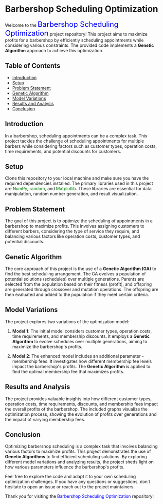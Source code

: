 # Barbershop Scheduling Optimization

Welcome to the <span style="font-size:24px; color:blue;">Barbershop Scheduling Optimization</span> project repository! This project aims to maximize profits for a barbershop by efficiently scheduling appointments while considering various constraints. The provided code implements a <strong>Genetic Algorithm</strong> approach to achieve this optimization.

## Table of Contents

- [Introduction](#introduction)
- [Setup](#setup)
- [Problem Statement](#problem-statement)
- [Genetic Algorithm](#genetic-algorithm)
- [Model Variations](#model-variations)
- [Results and Analysis](#results-and-analysis)
- [Conclusion](#conclusion)

## Introduction

In a barbershop, scheduling appointments can be a complex task. This project tackles the challenge of scheduling appointments for multiple barbers while considering factors such as customer types, operation costs, time requirements, and potential discounts for customers.

## Setup

Clone this repository to your local machine and make sure you have the required dependencies installed. The primary libraries used in this project are <span style="color:green;">NumPy</span>, <span style="color:green;">random</span>, and <span style="color:green;">Matplotlib</span>. These libraries are essential for data manipulation, random number generation, and result visualization.

## Problem Statement

The goal of this project is to optimize the scheduling of appointments in a barbershop to maximize profits. This involves assigning customers to different barbers, considering the type of service they require, and balancing various factors like operation costs, customer types, and potential discounts.

## Genetic Algorithm

The core approach of this project is the use of a <strong>Genetic Algorithm (GA)</strong> to find the best scheduling arrangement. The GA evolves a population of potential solutions (schedules) over multiple generations. Parents are selected from the population based on their fitness (profit), and offspring are generated through crossover and mutation operations. The offspring are then evaluated and added to the population if they meet certain criteria.

## Model Variations

The project explores two variations of the optimization model:

1. **Model 1**: The initial model considers customer types, operation costs, time requirements, and membership discounts. It employs a <strong>Genetic Algorithm</strong> to evolve schedules over multiple generations, aiming to maximize the barbershop's profits.

2. **Model 2**: The enhanced model includes an additional parameter - membership fees. It investigates how different membership fee levels impact the barbershop's profits. The <strong>Genetic Algorithm</strong> is applied to find the optimal membership fee that maximizes profits.

## Results and Analysis

The project provides valuable insights into how different customer types, operation costs, time requirements, discounts, and membership fees impact the overall profits of the barbershop. The included graphs visualize the optimization process, showing the evolution of profits over generations and the impact of varying membership fees.

## Conclusion

Optimizing barbershop scheduling is a complex task that involves balancing various factors to maximize profits. This project demonstrates the use of <strong>Genetic Algorithms</strong> to find efficient scheduling solutions. By exploring different model variations and analyzing results, the project sheds light on how various parameters influence the barbershop's profits.

Feel free to explore the code and adapt it to your own scheduling optimization challenges. If you have any questions or suggestions, don't hesitate to open an issue or reach out to the project maintainers.

Thank you for visiting the <span style="color:blue;">Barbershop Scheduling Optimization</span> repository!
